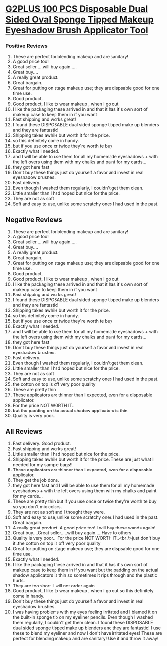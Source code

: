 # [G2PLUS 100 PCS Disposable Dual Sided Oval Sponge Tipped Makeup Eyeshadow Brush Applicator Tool](https://products.checkmycream.com/products/G2PLUS-100-PCS-Disposable-Dual-Sided-Oval-Sponge-Tipped-Makeup-Eyeshadow-Brush-Applicator-Tool.html)

### Positive Reviews

<ol>
      <li>These are perfect for blending makeup and are sanitary!  </li>
      <li>A good price too!</li>
      <li>Great seller.....will buy again.....</li>
      <li>Great buy....</li>
      <li>A really great product.</li>
      <li>Great bargain.</li>
      <li>Great for putting on stage makeup use; they are dispsable good for one time use.</li>
      <li>Good product.</li>
      <li>Good product, I like to wear makeup , when I go out</li>
      <li>I like the packaging these arrived in and that it has it&#x27;s own sort of makeup case to keep them in if you want</li>
      <li>Fast shipping and works great!</li>
      <li>I found these DISPOSABLE dual sided sponge tipped make up blenders and they are fantastic!  </li>
      <li>Shipping takes awhile but worth it for the price.</li>
      <li>so this definitely come in handy.</li>
      <li>but  if you use once or twice they&#x27;re worth te buy</li>
      <li>Exactly what I needed.</li>
      <li>and I will be able to use them for all my homemade eyeshadows + with the left overs using them with my chalks and paint for my cards...</li>
      <li>they got here fast</li>
      <li>Don&#x27;t buy these things just do yourself a favor and invest in real eyeshadow brushes.</li>
      <li>Fast delivery.  </li>
      <li>Even though I washed them regularly, I couldn&#x27;t get them clean.  </li>
      <li>Little smaller than I had hoped but nice for the price.</li>
      <li>They are not as soft</li>
      <li>Soft and easy to use, unlike some scratchy ones I had used in the past.</li>
</ol>


<h2>Negative Reviews</h2>
<ol>
<li> These are perfect for blending makeup and are sanitary!  </li>
<li> A good price too!</li>
<li> Great seller.....will buy again.....</li>
<li> Great buy....</li>
<li> A really great product.</li>
<li> Great bargain.</li>
<li> Great for putting on stage makeup use; they are dispsable good for one time use.</li>
<li> Good product.</li>
<li> Good product, I like to wear makeup , when I go out</li>
<li> I like the packaging these arrived in and that it has it&#x27;s own sort of makeup case to keep them in if you want</li>
<li> Fast shipping and works great!</li>
<li> I found these DISPOSABLE dual sided sponge tipped make up blenders and they are fantastic!  </li>
<li> Shipping takes awhile but worth it for the price.</li>
<li> so this definitely come in handy.</li>
<li> but  if you use once or twice they&#x27;re worth te buy</li>
<li> Exactly what I needed.</li>
<li> and I will be able to use them for all my homemade eyeshadows + with the left overs using them with my chalks and paint for my cards...</li>
<li> they got here fast</li>
<li> Don&#x27;t buy these things just do yourself a favor and invest in real eyeshadow brushes.</li>
<li> Fast delivery.  </li>
<li> Even though I washed them regularly, I couldn&#x27;t get them clean.  </li>
<li> Little smaller than I had hoped but nice for the price.</li>
<li> They are not as soft</li>
<li> Soft and easy to use, unlike some scratchy ones I had used in the past.</li>
<li> the cotton on top is off very poor quality</li>
<li> These are pretty thin</li>
<li> These applicators are thinner than  I expected, even for a disposable applicator.</li>
<li> For the price NOT WORTH IT..</li>
<li> but the padding on the actual shadow applicators is thin</li>
<li> Quality is very poor...</li>
</ol>

<h2>All Reviews</h2>

<ol>
    <li> Fast delivery.  Good product.</li>
    <li> Fast shipping and works great!</li>
    <li> Little smaller than I had hoped but nice for the price.</li>
    <li> Shipping takes awhile but worth it for the price. These are just what I needed for my sample bags!!</li>
    <li> These applicators are thinner than  I expected, even for a disposable applicator.</li>
    <li> They get the job done.</li>
    <li> they got here fast and I will be able to use them for all my homemade eyeshadows + with the left overs using them with my chalks and paint for my cards...</li>
    <li> These are pretty thin but  if you use once or twice they&#x27;re worth te buy so you don&#x27;t mix colors.</li>
    <li> They are not as soft and I thought they were.</li>
    <li> Soft and easy to use, unlike some scratchy ones I had used in the past. Great bargain.</li>
    <li> A really great product. A good price too! I will buy these wands again!</li>
    <li> Great buy....Great seller.....will buy again.....Have to others</li>
    <li> Quality is very poor... For the price NOT WORTH IT..&lt;br /&gt;just don&#x27;t buy it..the cotton on top is off very poor quality</li>
    <li> Great for putting on stage makeup use; they are dispsable good for one time use.</li>
    <li> Exactly what I needed.</li>
    <li> I like the packaging these arrived in and that it has it&#x27;s own sort of makeup case to keep them in if you want but the padding on the actual shadow applicators is thin so sometimes it rips through and the plastic hurts.</li>
    <li> They are too short. I will not order again.</li>
    <li> Good product, I like to wear makeup , when I go out so this definitely come in handy.</li>
    <li> Don&#x27;t buy these things just do yourself a favor and invest in real eyeshadow brushes.</li>
    <li> I was having problems with my eyes feeling irritated and I blamed it on the built-in sponge tip on my eyeliner pencils.  Even though I washed them regularly, I couldn&#x27;t get them clean.  I found these DISPOSABLE dual sided sponge tipped make up blenders and they are fantastic!  I use these to blend my eyeliner and now I don&#x27;t have irritated eyes!  These are perfect for blending makeup and are sanitary!  Use it and throw it away!</li>
</ol>




